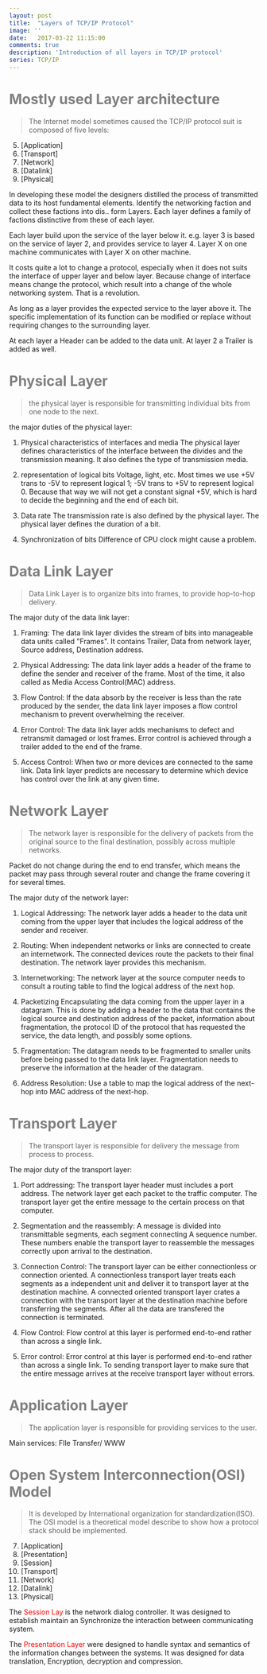 ```yaml
---
layout: post
title:  "Layers of TCP/IP Protocol"
image: ''
date:   2017-03-22 11:15:00
comments: true
description: 'Introduction of all layers in TCP/IP protocol'
series: TCP/IP
---
```

<h1 style="color:grey">Mostly used Layer architecture</h1>

>The Internet model sometimes caused the TCP/IP protocol suit is composed of five levels:

5. [Application]
4. [Transport]
3. [Network]
2. [Datalink]
1. [Physical]

In developing these model the designers distilled the process of transmitted data to its host fundamental elements. Identify the networking faction and collect these factions into dis.. form Layers. Each layer defines a family of factions distinctive from these of each layer.

Each layer build upon the service of the layer below it. e.g. layer 3 is based on the service of layer 2, and provides service to layer 4. Layer X on one machine communicates with Layer X on other machine.

It costs quite a lot to change a protocol, especially when it does not suits the interface of upper layer and below layer. Because change of interface means change the protocol, which result into a change of the whole networking system. That is a revolution.

As long as a layer provides the expected service to the layer above it. The specific implementation of its function can be modified or replace without requiring changes to the surrounding layer.

At each layer a Header can be added to the data unit. At layer 2 a Trailer is added as well.

<h1 style="color:grey">Physical Layer</h1>

>the physical layer is responsible for transmitting individual bits from one node to the next.

the major duties of the physical layer: 
1. Physical characteristics of interfaces and media
The physical layer defines characteristics of the interface between the divides and the transmission meaning. It also defines the type of transmission media.

2. representation of logical bits
Voltage, light, etc. Most times we use +5V trans to -5V to represent logical 1; -5V trans to +5V to represent logical 0. Because that way we will not get a constant signal +5V, which is hard to decide the beginning and the end of each bit.

3. Data rate
The transmission rate is also defined by the physical layer. The physical layer defines the duration of a bit.

4. Synchronization of bits 
Difference of CPU clock might cause a problem.

<h1 style="color:grey">Data Link Layer</h1>

>Data Link Layer is to organize bits into frames, to provide hop-to-hop delivery.

The major duty of the data link layer:

1. Framing: 
The data link layer divides the stream of bits into manageable data units called "Frames". It contains Trailer, Data from network layer, Source address, Destination address.

2. Physical Addressing: 
The data link layer adds a header of the frame to define the sender and receiver of the frame. Most of the time, it also called as Media Access Control(MAC) address.

3. Flow Control:
If the data absorb by the receiver is less than the rate produced by the sender, the data link layer imposes a flow control mechanism to prevent overwhelming the receiver.

4. Error Control:
The data link layer adds mechanisms to defect and retransmit damaged or lost frames. Error control is achieved through a trailer added to the end of the frame.

5. Access Control:
When two  or more devices are connected to the same link. Data link layer predicts are necessary to determine which device has control over the link at any given time.

<h1 style="color:grey">Network Layer</h1>

>The network layer is responsible for the delivery of packets from the original source to the final destination, possibly across multiple networks.

Packet do not change during the end to end transfer, which means the packet may pass through several router and change the frame covering it for several times.

The major duty of the network layer:

1. Logical Addressing:
The network layer adds a header to the data unit coming from the upper layer that includes the logical address of the sender and receiver.

2. Routing:
When independent networks or links are connected to create an internetwork. The connected devices route the packets to their final destination. The network layer provides this mechanism.

3. Internetworking:
The network layer at the source computer needs to consult a routing table to find the logical address of the next hop.

4. Packetizing
Encapsulating the data coming from the upper layer in a datagram. This is done by adding a header to the data that contains the logical source and destination address of the packet, information about fragmentation, the protocol ID of the protocol that has requested the service, the data length, and possibly some options. 

5. Fragmentation:
The datagram needs to be fragmented to smaller units before being passed to the data link layer. Fragmentation needs to preserve the information at the header of the datagram.

6. Address Resolution:
Use a table to map the logical address of the next-hop into MAC address of the next-hop.

<h1 style="color:grey">Transport Layer</h1>

>The transport layer is responsible for delivery the message from process to process.

The major duty of the transport layer:

1. Port addressing:
The transport layer header must includes a port address. The network layer get each packet to the traffic computer. The transport layer get the entire message to the certain process on that computer.

2. Segmentation and the reassembly:
A message is divided into transmittable segments, each segment connecting A sequence number. These numbers enable the transport layer to reassemble the messages correctly upon arrival to the destination.

3. Connection Control:
The transport layer can be either connectionless or connection oriented. A connectionless transport layer treats each segments as a independent unit and deliver it to transport layer at the destination machine. A connected oriented transport layer crates a connection with the transport layer at the destination machine before transferring the segments. After all the data are transfered the connection is terminated.

4. Flow Control:
Flow control at this layer is performed end-to-end rather than across a single link.

5. Error control:
Error control at this layer is performed end-to-end rather than across a single link. To sending transport layer to make sure that the entire message arrives at the receive transport layer without errors. 

<h1 style="color:grey">Application Layer</h1>

>The application layer is responsible for providing services to the user.

Main services: FIle Transfer/ WWW

<h1 style="color:grey">Open System Interconnection(OSI) Model</h1>

>It is developed by International organization for standardization(ISO). The OSI model is a theoretical model describe to show how a protocol stack should be implemented.
	
7. [Application]
6. [Presentation]
5. [Session]
4. [Transport]
3. [Network]
2. [Datalink]
1. [Physical]

The <label style="color:red">Session Lay</label> is the network dialog controller. It was designed to establish maintain an Synchronize the interaction between communicating system.

The <label style="color:red">Presentation Layer</label> were designed to handle syntax and semantics of the information changes between the systems. It was designed for data translation, Encryption, decryption and compression.